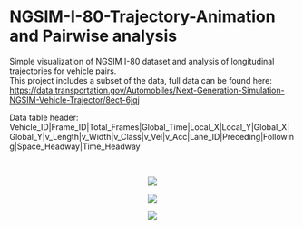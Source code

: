 # NGSIM-I-80-Trajectory-Animation and Pairwise analysis
Simple visualization of NGSIM I-80 dataset and analysis of longitudinal trajectories for vehicle pairs. <br />
This project includes a subset of the data, full data can be found here: https://data.transportation.gov/Automobiles/Next-Generation-Simulation-NGSIM-Vehicle-Trajector/8ect-6jqj

Data table header: 
<br />
Vehicle_ID|Frame_ID|Total_Frames|Global_Time|Local_X|Local_Y|Global_X|Global_Y|v_Length|v_Width|v_Class|v_Vel|v_Acc|Lane_ID|Preceding|Following|Space_Headway|Time_Headway

<br />
<p align="center">
  <img src="../master/trajectory-gif.gif"/>
</p>
<p align="center">
  <img src="../master/trajPair.jpg"/>
</p>
<p align="center">
  <img src="../master/acc.jpg"/>
</p>






